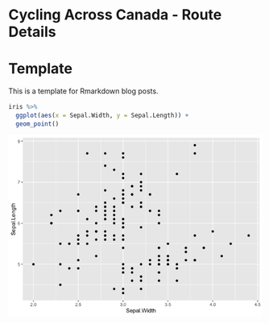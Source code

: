 Cycling Across Canada - Route Details
================

# Template

This is a template for Rmarkdown blog posts.

``` r
iris %>%
  ggplot(aes(x = Sepal.Width, y = Sepal.Length)) +
  geom_point()
```

![](post-template-rmarkdown_files/figure-gfm/unnamed-chunk-1-1.png)<!-- -->
